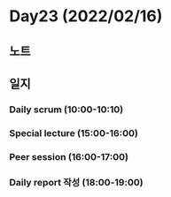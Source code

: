 # Day23 (2022/02/16)

## 노트

## 일지

### Daily scrum (10:00-10:10)

### Special lecture (15:00-16:00)

### Peer session (16:00-17:00)

### Daily report 작성 (18:00-19:00)
